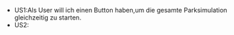 <html> 
<head> 
<title>User Stories-Dokumentation</title>
</head>
<body>
<ul>
<li>
US1:Als User will ich einen Button haben,um die gesamte Parksimulation 
    gleichzeitig zu starten.

</li>
<li>
US2:
</li>
</ul>
</body>









</html>